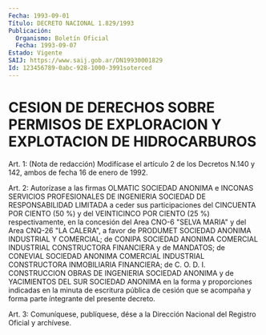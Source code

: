 ```yaml
---
Fecha: 1993-09-01
Título: DECRETO NACIONAL 1.829/1993
Publicación:
  Organismo: Boletín Oficial
  Fecha: 1993-09-07
Estado: Vigente
SAIJ: https://www.saij.gob.ar/DN19930001829
Id: 123456789-0abc-928-1000-3991soterced
---
```

# CESION DE DERECHOS SOBRE PERMISOS DE EXPLORACION Y EXPLOTACION DE HIDROCARBUROS

<a id="1"></a>
Art.  1:  (Nota  de redacción) Modifícase el artículo 2 de los Decretos  N.140  y  142, ambos  de  fecha  16  de  enero  de  1992.

<a id="2"></a>
Art.  2:  Autorízase  a  las firmas OLMATIC SOCIEDAD ANONIMA e INCONAS  SERVICIOS  PROFESIONALES    DE    INGENIERIA  SOCIEDAD  DE RESPONSABILIDAD LIMITADA a ceder sus participaciones  del CINCUENTA POR CIENTO (50 %) y del VEINTICINCO POR CIENTO (25 %) respectivamente,  en  la concesión del Area CNO-6 "SELVA  MARIA"  y del Area CNQ-26 "LA CALERA",  a  favor de PRODUMET SOCIEDAD ANONIMA INDUSTRIAL  Y  COMERCIAL;  de  CONIPA  SOCIEDAD  ANONIMA  COMERCIAL INDUSTRIAL  CONSTRUCTORA FINANCIERA  y  de  MANDATOS;  de  CONEVIAL SOCIEDAD ANONIMA  COMERCIAL  INDUSTRIAL  CONSTRUCTORA  INMOBILIARIA FINANCIERA;  de  C.  O.  D.  I.  CONSTRUCCION  OBRAS  DE INGENIERIA SOCIEDAD  ANONIMA y de YACIMIENTOS DEL SUR SOCIEDAD ANONIMA  en  la forma y proporciones  indicadas  en  la minuta de escritura pública de  cesión que se acompaña y forma parte  íntegrante  del  presente decreto.

<a id="3"></a>
Art.  3: Comuníquese, publíquese, dése a la Dirección Nacional del Registro Oficial y archívese.